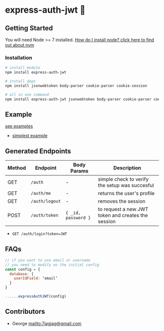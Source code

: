 # express-auth-jwt 🚓

## Getting Started

You will need Node >= 7 installed. [How do I install node? click here to find out about nvm](https://github.com/creationix/nvm#installation)

### Installation

```sh
# install module
npm install express-auth-jwt

# install deps
npm install jsonwebtoken body-parser cookie-parser cookie-session

# all in one command
npm install express-auth-jwt jsonwebtoken body-parser cookie-parser cookie-session
```

## Example
[see examples][link_examples]
- [simplest example][link_simplest-example]

## Generated Endpoints

| Method | Endpoint        | Body Params         | Description
|--------|-----------------|---------------------|-------------------------
| GET    | `/auth`         | -                   | simple check to verify the setup was succesful
| GET    | `/auth/me`      | -                   | returns the user's profile
| GET    | `/auth/logout`  | -                   | removes the session
| POST   | `/auth/token`   | `{ _id, password }` | to request a new JWT token and creates the session 

- `GET /auth/login?token=JWT`

## FAQs
```js
// if you want to use email or username
// you need to modify on the initial config
const config = {
  database: {
    userIdField: ‘email’
  }
}

......expressAuthJWT(config)
```

## Contributors

- George <mailto:7jagjag@gmail.com>

[link_examples]:https://github.com/g3org3/express-auth-jwt/blob/master/examples
[link_simplest-example]:https://github.com/g3org3/express-auth-jwt/blob/master/examples/server-simplest.js
